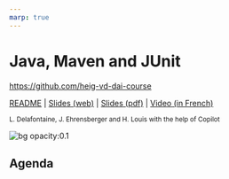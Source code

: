 ```yaml
---
marp: true
---
```


<!--
theme: gaia
size: 16:9
paginate: true
author: L. Delafontaine, J. Ehrensberger and H. Louis with the help of Copilot
title: HEIG-VD DAI Course - Java, Maven and JUnit
description: Java, Maven and JUnit for the DAI course at HEIG-VD, Switzerland
url: https://heig-vd-dai-course.github.io/heig-vd-dai-course/03-java-maven-and-junit/
footer: '**HEIG-VD** - DAI Course 2023-2024 - CC BY-SA 4.0'
style: |
    :root {
        --color-background: #fff;
        --color-foreground: #333;
        --color-highlight: #f96;
        --color-dimmed: #888;
        --color-headings: #7d8ca3;
    }
    blockquote {
        font-style: italic; 
    }
    table {
        width: 100%;
    }
    th:first-child {
        width: 15%;
    }
    h1, h2, h3, h4, h5, h6 {
        color: var(--color-headings);
    }
    h2, h3, h4, h5, h6 {
        font-size: 1.5rem;
    }
    h1 a:link, h2 a:link, h3 a:link, h4 a:link, h5 a:link, h6 a:link {
        text-decoration: none;
    }
    section:not([class=lead]) > p, blockquote {
        text-align: justify;
    }
headingDivider: 4
-->

[readme]: https://github.com/heig-vd-dai-course/heig-vd-dai-course/blob/main/03-java-maven-and-junit/README.md
[web]: https://heig-vd-dai-course.github.io/heig-vd-dai-course/03-java-maven-and-junit/
[pdf]: https://heig-vd-dai-course.github.io/heig-vd-dai-course/03-java-maven-and-junit/03-java-maven-and-junit.pdf
[video]: #

# Java, Maven and JUnit

<!--
_class: lead
_paginate: false
-->

<https://github.com/heig-vd-dai-course>

[README][readme] | [Slides (web)][web] | [Slides (pdf)][pdf] | [Video (in French)][video]

<small>L. Delafontaine, J. Ehrensberger and H. Louis with the help of Copilot</small>

![bg opacity:0.1](https://picsum.photos/720?image=3)

## Agenda
